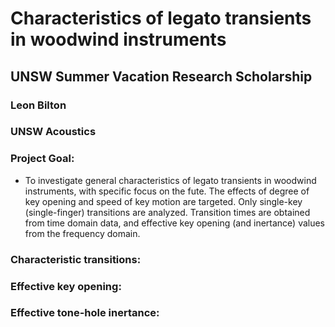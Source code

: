 # Characteristics of legato transients in woodwind instruments
## UNSW Summer Vacation Research Scholarship
### Leon Bilton
### UNSW Acoustics

### Project Goal:
- To investigate general characteristics of legato transients in woodwind instruments, with specific focus on the fute. The effects of degree of key opening and speed of key motion are targeted. Only single-key (single-finger) transitions are analyzed. Transition times are obtained from time domain data, and effective key opening (and inertance) values from the frequency domain.

### Characteristic transitions:

### Effective key opening:

### Effective tone-hole inertance:
